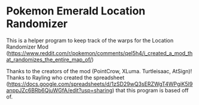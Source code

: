 # Pokemon Emerald Location Randomizer

This is a helper program to keep track of the warps for the Location Randomizer Mod (https://www.reddit.com/r/pokemon/comments/qel5h4/i_created_a_mod_that_randomizes_the_entire_map_of/)

Thanks to the creators of the mod (PointCrow, XLuma. Turtleisaac, AtSign)!
Thanks to Rayling who created the spreadsheet (https://docs.google.com/spreadsheets/d/1zSD29wQ3sERZWgT4WPgiK5I9anppJZc6BRb6QjuWGfA/edit?usp=sharing) that this program is based off of.
